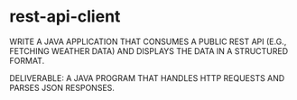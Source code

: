 # rest-api-client
WRITE A JAVA APPLICATION THAT CONSUMES
A PUBLIC REST API (E.G., FETCHING WEATHER
DATA) AND DISPLAYS THE DATA IN A
STRUCTURED FORMAT.


DELIVERABLE: A JAVA PROGRAM THAT
HANDLES HTTP REQUESTS AND PARSES
JSON RESPONSES.

